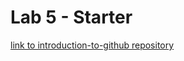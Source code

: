 # Lab 5 - Starter

[link to introduction-to-github repository](https://github.com/BZhang-ucsd/introduction-to-github)
